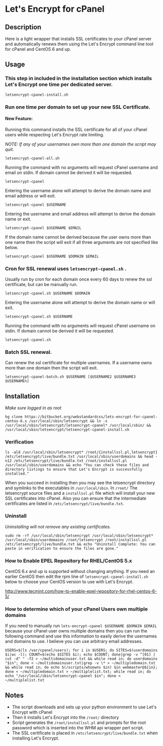 # Let's Encrypt for cPanel

## Description

Here is a light wrapper that installs SSL certificates to your cPanel server and automatically renews them using the Let's Encrypt command line tool for cPanel and CentOS 6 and up. 

## Usage

### This step in included in the installation section which installs Let's Encrypt one time per dedicated server.

`letsencrypt-cpanel-install.sh`

### Run one time per domain to set up your new SSL Certificate.

#### New Feature: 

Running this command installs the SSL certificate for all of your cPanel users while respecting Let's Encrypt rate limiting.  

_NOTE: If any of your usernames own more than one domain the script may quit._

`letsencrypt-cpanel-all.sh`

Running the command with no arguments will request cPanel username and email on stdin. If domain cannot be derived it will be requested.

`letsencrypt-cpanel`

Entering the username alone will attempt to derive the domain name and email address or will exit.

`letsencrypt-cpanel $USERNAME`

Entering the username and email address will attempt to derive the domain name or exit.

`letsencrypt-cpanel $USERNAME $EMAIL`

If the domain name cannot be derived because the user owns more than one name then the script will exit if all three arguments are not specified like below.

`letsencrypt-cpanel $USERNAME $DOMAIN $EMAIL`

### Cron for SSL renewal uses  `letsencrypt-cpanel.sh` . 

Usually run by cron for each domain once every 60 days to renew the ssl certificate, but can be manually run.

`letsencrypt-cpanel.sh $USERNAME $DOMAIN`

Entering the username alone will attempt to derive the domain name or will exit.

`letsencrypt-cpanel.sh $USERNAME`

Running the command with no arguments will request cPanel username on stdin. If domain cannot be derived it will be requested.

`letsencrypt-cpanel.sh`

### Batch SSL renewal. 

Can renew the ssl certificate for multiple usernames. If a username owns more than one domain then the script will exit.

`letsencrypt-cpanel-batch.sh $USERNAME [$USERNAME2 $USERNAME3 $USERNAMEn]`

## Installation

_Make sure logged in as root_

`hg clone https://bitbucket.org/webstandardcss/lets-encrypt-for-cpanel-centos-6.x /usr/local/sbin/letsencrypt && ln -s /usr/local/sbin/letsencrypt/letsencrypt-cpanel* /usr/local/sbin/ && /usr/local/sbin/letsencrypt/letsencrypt-cpanel-install.sh`

### Verification

`ls -ald /usr/local/sbin/letsencrypt* /root/{installssl.pl,letsencrypt} /etc/letsencrypt/live/bundle.txt /usr/local/sbin/userdomains && head -n12 /etc/letsencrypt/live/bundle.txt /root/installssl.pl /usr/local/sbin/userdomains && echo "You can check these files and directory listings to ensure that Let's Encrypt is successfully installed."`

When you succeed in installing then you may see the letsencrypt directory and symlinks to the executables in `/usr/local/sbin`.  In `/root/` The letsencrypt source files and a `installssl.pl` file which will install your new SSL certificates into cPanel. Also you can ensure that the intermediate certificates are listed in `/etc/letsencrypt/live/bundle.txt`.

### Uninstall

_Uninstalling will not remove any existing certificates._

`sudo rm -rf /usr/local/sbin/letsencrypt /usr/local/sbin/letsencrypt* /usr/local/sbin/userdomains /root/letsencrypt /root/installssl.pl /etc/letsencrypt/live/bundle.txt && echo "Uninstall Complete: You can paste in verification to ensure the files are gone."`

### How to Enable EPEL Repository for RHEL/CentOS 5.x

CentOS 6.x and up is supported without changing anything. If you need an earlier CentOS then edit the rpm line of `letsencrypt-cpanel-install.sh` below to choose your CentOS version to use with Let's Encrypt.

http://www.tecmint.com/how-to-enable-epel-repository-for-rhel-centos-6-5/

### How to determine which of your cPanel Users own multiple domains

If you need to manually run `lets-encrypt-cpanel $USERNAME $DOMAIN $EMAIL` because your cPanel user owns multiple domains then you can run the following command and use this information to easily derive the usernames and domains to use.  I believe you can use arbitrary email addresses.

`USERS=$(ls /var/cpanel/users); for i in $USERS; do SITES=$(userdomains $i|wc -l); COUNT=$(echo $SITES $i); echo $COUNT; done|grep -v ^[01] | cut -d" " -f2 > ~/multidomainuser.txt && while read in; do userdomains "$in"; done < ~/multidomainuser.txt|grep -v \* > ~/multipledomain.txt && while read in; do echo $(/scripts/whoowns $in) $in webmaster@${in}; done < ~/multipledomain.txt > ~/multiplelist.txt; while read in; do echo "/usr/local/sbin/letsencrypt-cpanel $in"; done < ~/multiplelist.txt`

## Notes

* The script downloads and sets up your python environment to use Let's Encrypt with cPanel
* Then it installs Let's Encrypt into the `/root/` directory
* Script generates the `/root/installssl.pl` and prompts for the root password which is inserted into the WHM api wrapper perl script. 
* The SSL certificate is placed in `/etc/letsencrypt/live/bundle.txt` when installing Let's Encrypt.